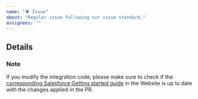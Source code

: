 ```yaml
---
name: "🕷️ Issue"
about: "Regular issue following our issue standard."
assignees: ""
---
```


## Details

### Note

If you modify the integration code, please make sure to check if the [corresponding Salesforce Getting started guide](https://pspdfkit.com/guides/web/salesforce/) in the Website is up to date with the changes applied in the PR.
